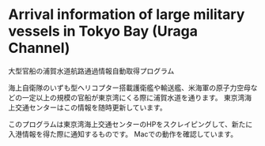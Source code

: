 # Arrival information of large military vessels in Tokyo Bay (Uraga Channel)
大型官船の浦賀水道航路通過情報自動取得プログラム

海上自衛隊のいずも型ヘリコプター搭載護衛艦や輸送艦、米海軍の原子力空母などの一定以上の規模の官船が東京湾にくる際に浦賀水道を通ります。
東京湾海上交通センターはこの情報を随時更新しています。

このプログラムは東京湾海上交通センターのHPをスクレイピングして、新たに入港情報を得た際に通知するものです。
Macでの動作を確認しています。


